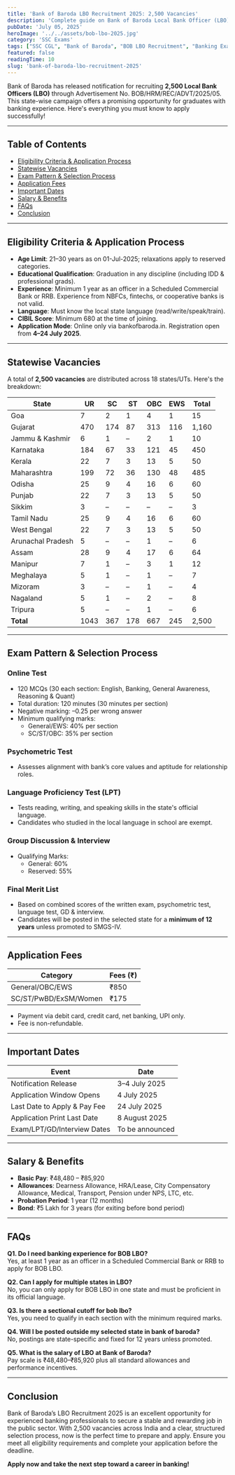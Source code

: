 ```yaml
---
title: 'Bank of Baroda LBO Recruitment 2025: 2,500 Vacancies'
description: 'Complete guide on Bank of Baroda Local Bank Officer (LBO) recruitment 2025 including eligibility, exam pattern, statewise vacancies, application process, and more.'
pubDate: 'July 05, 2025'
heroImage: '../../assets/bob-lbo-2025.jpg'
category: 'SSC Exams'
tags: ["SSC CGL", "Bank of Baroda", "BOB LBO Recruitment", "Banking Exams"]
featured: false
readingTime: 10
slug: 'bank-of-baroda-lbo-recruitment-2025'
---
```


Bank of Baroda has released notification for recruiting **2,500 Local Bank Officers (LBO)** through Advertisement No. BOB/HRM/REC/ADVT/2025/05. This state-wise campaign offers a promising opportunity for graduates with banking experience. Here's everything you must know to apply successfully!

---

## Table of Contents

- [Eligibility Criteria & Application Process](#eligibility-criteria--application-process)
- [Statewise Vacancies](#statewise-vacancies)
- [Exam Pattern & Selection Process](#exam-pattern--selection-process)
- [Application Fees](#application-fees)
- [Important Dates](#important-dates)
- [Salary & Benefits](#salary--benefits)
- [FAQs](#faqs)
- [Conclusion](#conclusion)

---

## Eligibility Criteria & Application Process

- **Age Limit**: 21–30 years as on 01-Jul-2025; relaxations apply to reserved categories.
- **Educational Qualification**: Graduation in any discipline (including IDD & professional grads).
- **Experience**: Minimum 1 year as an officer in a Scheduled Commercial Bank or RRB. Experience from NBFCs, fintechs, or cooperative banks is not valid.
- **Language**: Must know the local state language (read/write/speak/train).
- **CIBIL Score**: Minimum 680 at the time of joining.
- **Application Mode**: Online only via bankofbaroda.in. Registration open from **4–24 July 2025**.

---

## Statewise Vacancies

A total of **2,500 vacancies** are distributed across 18 states/UTs. Here's the breakdown:

| State               | UR | SC  | ST  | OBC | EWS | Total |
|---------------------|----|-----|-----|-----|-----|-------|
| Goa                 | 7  | 2   | 1   | 4   | 1   | 15    |
| Gujarat             | 470| 174 | 87  | 313 | 116 | 1,160 |
| Jammu & Kashmir     | 6  | 1   | –   | 2   | 1   | 10    |
| Karnataka           | 184| 67  | 33  | 121 | 45  | 450   |
| Kerala              | 22 | 7   | 3   | 13  | 5   | 50    |
| Maharashtra         | 199| 72  | 36  | 130 | 48  | 485   |
| Odisha              | 25 | 9   | 4   | 16  | 6   | 60    |
| Punjab              | 22 | 7   | 3   | 13  | 5   | 50    |
| Sikkim              | 3  | –   | –   | –   | –   | 3     |
| Tamil Nadu          | 25 | 9   | 4   | 16  | 6   | 60    |
| West Bengal         | 22 | 7   | 3   | 13  | 5   | 50    |
| Arunachal Pradesh   | 5  | –   | –   | 1   | –   | 6     |
| Assam               | 28 | 9   | 4   | 17  | 6   | 64    |
| Manipur             | 7  | 1   | –   | 3   | 1   | 12    |
| Meghalaya           | 5  | 1   | –   | 1   | –   | 7     |
| Mizoram             | 3  | –   | –   | 1   | –   | 4     |
| Nagaland            | 5  | 1   | –   | 2   | –   | 8     |
| Tripura             | 5  | –   | –   | 1   | –   | 6     |
| **Total**           |1043 |367  |178  |667  |245  |2,500  |

---

## Exam Pattern & Selection Process

### Online Test

- 120 MCQs (30 each section: English, Banking, General Awareness, Reasoning & Quant)
- Total duration: 120 minutes (30 minutes per section)
- Negative marking: –0.25 per wrong answer
- Minimum qualifying marks:
  - General/EWS: 40% per section
  - SC/ST/OBC: 35% per section

### Psychometric Test

- Assesses alignment with bank’s core values and aptitude for relationship roles.

### Language Proficiency Test (LPT)

- Tests reading, writing, and speaking skills in the state's official language.
- Candidates who studied in the local language in school are exempt.

### Group Discussion & Interview

- Qualifying Marks:
  - General: 60%
  - Reserved: 55%

### Final Merit List

- Based on combined scores of the written exam, psychometric test, language test, GD & interview.
- Candidates will be posted in the selected state for a **minimum of 12 years** unless promoted to SMGS-IV.

---

## Application Fees

| Category           | Fees (₹) |
|--------------------|----------|
| General/OBC/EWS    | ₹850     |
| SC/ST/PwBD/ExSM/Women | ₹175 |

- Payment via debit card, credit card, net banking, UPI only.
- Fee is non-refundable.

---

## Important Dates

| Event                          | Date               |
|-------------------------------|--------------------|
| Notification Release          | 3–4 July 2025      |
| Application Window Opens      | 4 July 2025        |
| Last Date to Apply & Pay Fee  | 24 July 2025       |
| Application Print Last Date   | 8 August 2025      |
| Exam/LPT/GD/Interview Dates   | To be announced    |

---

## Salary & Benefits

- **Basic Pay**: ₹48,480 – ₹85,920  
- **Allowances**: Dearness Allowance, HRA/Lease, City Compensatory Allowance, Medical, Transport, Pension under NPS, LTC, etc.
- **Probation Period**: 1 year (12 months)
- **Bond**: ₹5 Lakh for 3 years (for exiting before bond period)

---

## FAQs

**Q1. Do I need banking experience for BOB LBO?**  
Yes, at least 1 year as an officer in a Scheduled Commercial Bank or RRB to apply for BOB LBO.

**Q2. Can I apply for multiple states in LBO?**  
No, you can only apply for BOB LBO in one state and must be proficient in its official language.

**Q3. Is there a sectional cutoff for bob lbo?**  
Yes, you need to qualify in each section with the minimum required marks.

**Q4. Will I be posted outside my selected state in bank of baroda?**  
No, postings are state-specific and fixed for 12 years unless promoted.

**Q5. What is the salary of LBO at Bank of Baroda?**  
Pay scale is ₹48,480–₹85,920 plus all standard allowances and performance incentives.

---

## Conclusion

Bank of Baroda’s LBO Recruitment 2025 is an excellent opportunity for experienced banking professionals to secure a stable and rewarding job in the public sector. With 2,500 vacancies across India and a clear, structured selection process, now is the perfect time to prepare and apply. Ensure you meet all eligibility requirements and complete your application before the deadline.

**Apply now and take the next step toward a career in banking!**
